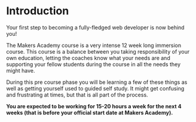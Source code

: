 # Introduction

Your first step to becoming a fully-fledged web developer is now behind you!

The Makers Academy course is a very intense 12 week long immersion course. This course is a balance between you taking responsibility of your own education, letting the coaches know what your needs are and supporting your fellow students during the course in all the needs they might have.

During this pre course phase you will be learning a few of these things as well as getting yourself used to guided self study. It might get confusing and frustrating at times, but that is all part of the process.

**You are expected to be working for 15-20 hours a week for the next 4 weeks (that is before your official start date at Makers Academy).**